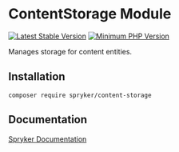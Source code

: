 # ContentStorage Module
[![Latest Stable Version](https://poser.pugx.org/spryker/content-storage/v/stable.svg)](https://packagist.org/packages/spryker/content-storage)
[![Minimum PHP Version](https://img.shields.io/badge/php-%3E%3D%208.3-8892BF.svg)](https://php.net/)

Manages storage for content entities.

## Installation

```
composer require spryker/content-storage
```

## Documentation

[Spryker Documentation](https://docs.spryker.com)
